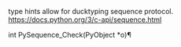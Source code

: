 type hints allow for ducktyping
sequence protocol. 
https://docs.python.org/3/c-api/sequence.html

int PySequence_Check(PyObject *o)¶
